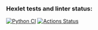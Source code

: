 ### Hexlet tests and linter status:
[![Python CI](https://github.com/Ilia-Ivankov/python-project-50/actions/workflows/pyci.yml/badge.svg)](https://github.com/Ilia-Ivankov/python-project-50/actions/workflows/pyci.yml)
[![Actions Status](https://github.com/Ilia-Ivankov/python-project-50/actions/workflows/hexlet-check.yml/badge.svg)](https://github.com/Ilia-Ivankov/python-project-50/actions)
